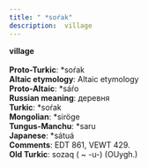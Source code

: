 ```yaml
---
title: " *soŕak"
description:  village
---
```

<p data-pagefind-weight="0.5">
<strong> village</strong><br><br>
<strong>Proto-Turkic</strong>:  *soŕak<br>
<strong>Altaic etymology</strong>:  Altaic etymology<br>
<strong> Proto-Altaic</strong>:  *sáŕo<br>
<strong>Russian meaning</strong>:  деревня<br>
<strong>Turkic</strong>:  *soŕak<br>
<strong>Mongolian</strong>:  *siröge<br>
<strong>Tungus-Manchu</strong>:  *saru<br>
<strong>Japanese</strong>:  *sátuá<br>
<strong>Comments</strong>:  EDT 861, VEWT 429.<br>
<strong>Old Turkic</strong>:  sozaq ( ~ -u-) (OUygh.)<br>

</p>
